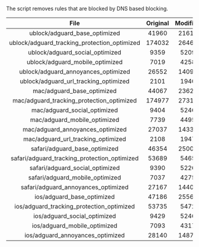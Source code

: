 The script removes rules that are blocked by DNS based blocking.


| File | Original | Modified |
|:----:|:-----:|:-----:|
| ublock/adguard_base_optimized | 41960 | 21613 |
| ublock/adguard_tracking_protection_optimized | 174032 | 26464 |
| ublock/adguard_social_optimized | 9359 | 5209 |
| ublock/adguard_mobile_optimized | 7019 | 4258 |
| ublock/adguard_annoyances_optimized | 26552 | 14096 |
| ublock/adguard_url_tracking_optimized | 2101 | 1940 |
| mac/adguard_base_optimized | 44067 | 23622 |
| mac/adguard_tracking_protection_optimized | 174977 | 27317 |
| mac/adguard_social_optimized | 9404 | 5246 |
| mac/adguard_mobile_optimized | 7739 | 4495 |
| mac/adguard_annoyances_optimized | 27037 | 14333 |
| mac/adguard_url_tracking_optimized | 2108 | 1947 |
| safari/adguard_base_optimized | 46354 | 25005 |
| safari/adguard_tracking_protection_optimized | 53689 | 5465 |
| safari/adguard_social_optimized | 9390 | 5226 |
| safari/adguard_mobile_optimized | 7037 | 4275 |
| safari/adguard_annoyances_optimized | 27167 | 14408 |
| ios/adguard_base_optimized | 47186 | 25560 |
| ios/adguard_tracking_protection_optimized | 53735 | 5472 |
| ios/adguard_social_optimized | 9429 | 5246 |
| ios/adguard_mobile_optimized | 7093 | 4317 |
| ios/adguard_annoyances_optimized | 28140 | 14877 |